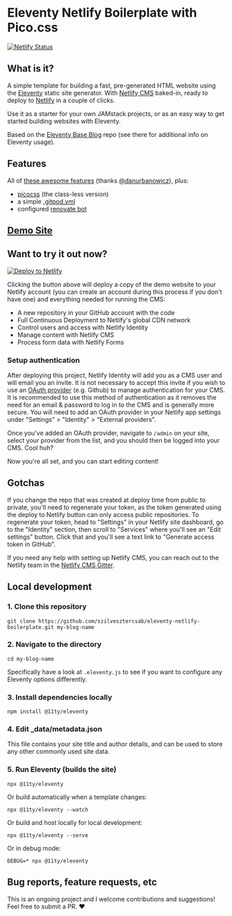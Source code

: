 # Eleventy Netlify Boilerplate with Pico.css

[![Netlify Status](https://api.netlify.com/api/v1/badges/6095e530-e554-4142-bd15-31481fed44a3/deploy-status)](https://app.netlify.com/sites/eleventy-netlify-boilerplate-with-picocss/deploys)

## What is it?

A simple template for building a fast, pre-generated HTML website using the [Eleventy](https://www.11ty.io/) static site generator. With [Netlify CMS](https://www.netlifycms.org/) baked-in, ready to deploy to [Netlify](https://www.netlify.com) in a couple of clicks.

Use it as a starter for your own JAMstack projects, or as an easy way to get started building websites with Eleventy.

Based on the [Eleventy Base Blog](https://github.com/11ty/eleventy-base-blog) repo (see there for additional info on Eleventy usage).

## Features

All of [these awesome features](https://github.com/danurbanowicz/eleventy-netlify-boilerplate#features) (thanks [@danurbanowicz](https://github.com/danurbanowicz)), plus:

- [picocss](https://picocss.com/docs/classless.html) (the class-less version)
- a simple [.gitpod.yml](https://www.gitpod.io/docs/config-gitpod-file)
- configured [renovate bot](https://docs.renovatebot.com)

## [Demo Site](https://eleventy-netlify-boilerplate-with-picocss.netlify.app/)

## Want to try it out now?

[![Deploy to Netlify](https://www.netlify.com/img/deploy/button.svg)](https://app.netlify.com/start/deploy?repository=https://github.com/szilvesztercsab/eleventy-netlify-boilerplate&stack=cms)

Clicking the button above will deploy a copy of the demo website to your Netlify
account (you can create an account during this process if you don't have one)
and everything needed for running the CMS:

- A new repository in your GitHub account with the code
- Full Continuous Deployment to Netlify's global CDN network
- Control users and access with Netlify Identity
- Manage content with Netlify CMS
- Process form data with Netlify Forms

### Setup authentication

After deploying this project, Netlify Identity will add you as a CMS user and
will email you an invite. It is not necessary to accept this invite if you wish
to use an
[OAuth provider](https://www.netlify.com/docs/identity/#external-provider-login)
(e.g. Github) to manage authentication for your CMS.
It is recommended to use this method of authentication as it removes the need
for an email & password to log in to the CMS and is generally more secure. You
will need to add an OAuth provider in your Netlify app settings under
"Settings" > "Identity" > "External providers".

Once you've added an OAuth provider, navigate to `/admin` on your site, select your provider from the
list, and you should then be logged into your CMS. Cool huh?

Now you're all set, and you can start editing content!

## Gotchas

If you change the repo that was created at deploy time from public to private, you'll need to regenerate your token,
as the token generated using the deploy to Netlify button can only access public repositories. To
regenerate your token, head to "Settings" in your Netlify site dashboard, go to the "Identity"
section, then scroll to "Services" where you'll see an "Edit settings" button. Click that and you'll
see a text link to "Generate access token in GitHub".

If you need any help with setting up Netlify CMS, you can reach out to the Netlify team in the [Netlify CMS Gitter](https://gitter.im/netlify/netlifycms).

## Local development

### 1. Clone this repository

```console
git clone https://github.com/szilvesztercsab/eleventy-netlify-boilerplate.git my-blog-name
```

### 2. Navigate to the directory

```console
cd my-blog-name
```

Specifically have a look at `.eleventy.js` to see if you want to configure any Eleventy options differently.

### 3. Install dependencies locally

```console
npm install @11ty/eleventy
```

### 4. Edit \_data/metadata.json

This file contains your site title and author details, and can be used to store any other commonly used site data.

### 5. Run Eleventy (builds the site)

```console
npx @11ty/eleventy
```

Or build automatically when a template changes:

```console
npx @11ty/eleventy --watch
```

Or build and host locally for local development:

```console
npx @11ty/eleventy --serve
```

Or in debug mode:

```console
DEBUG=* npx @11ty/eleventy
```

## Bug reports, feature requests, etc

This is an ongoing project and I welcome contributions and suggestions! Feel free to submit a PR. :heart:
